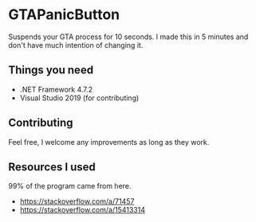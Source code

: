 # GTAPanicButton

Suspends your GTA process for 10 seconds. I made this in 5 minutes and don't have much intention of changing it.



## Things you need

* .NET Framework 4.7.2
* Visual Studio 2019 (for contributing)

## Contributing

Feel free, I welcome any improvements as long as they work.

## Resources I used  
99% of the program came from here.

* https://stackoverflow.com/a/71457
* https://stackoverflow.com/a/15413314